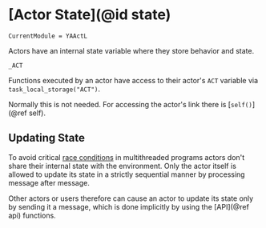 # [Actor State](@id state)

```@meta
CurrentModule = YAActL
```

Actors have an internal state variable where they store behavior and state.

```@docs
_ACT
```

Functions executed by an actor have access to their actor's `ACT` variable via `task_local_storage("ACT")`.

Normally this is not needed. For accessing the actor's link there is [`self()`](@ref self).

## Updating State

To avoid critical [race conditions](https://en.wikipedia.org/wiki/Race_condition) in multithreaded programs actors don't share their internal state with the environment. Only the actor itself is allowed to update its state in a strictly sequential manner by processing message after message.

Other actors or users therefore can cause an actor to update its state only by sending it a message, which is done implicitly by using the [API](@ref api) functions.
